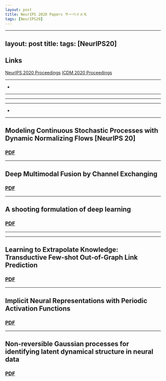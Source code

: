 ```yaml
---
layout: post
title: NeurIPS 2020 Papers サーベイメモ
tags: [NeurIPS20]
---
```

---
layout: post
title: 
tags: [NeurIPS20]
---

## Links
[NeurIPS 2020 Proceedings](https://papers.nips.cc/paper/2020)
[ICDM 2020 Proceedings](http://proceedings.mlr.press/v119/)


---
- 


---
---


---
- 


---
## Modeling Continuous Stochastic Processes with Dynamic Normalizing Flows [NeurIPS 20]
### [PDF](https://papers.nips.cc/paper/2020/file/58c54802a9fb9526cd0923353a34a7ae-Paper.pdf)

---
## Deep Multimodal Fusion by Channel Exchanging 
### [PDF](https://papers.nips.cc/paper/2020/file/339a18def9898dd60a634b2ad8fbbd58-Paper.pdf)

--- 
## A shooting formulation of deep learning 
### [PDF](https://proceedings.neurips.cc/paper/2020/file/89562dccfeb1d0394b9ae7e09544dc70-Paper.pdf)

--- 

---
## Learning to Extrapolate Knowledge: Transductive Few-shot Out-of-Graph Link Prediction
### [PDF](https://papers.nips.cc/paper/2020/hash/0663a4ddceacb40b095eda264a85f15c-Abstract.html)

---
## Implicit Neural Representations with Periodic Activation Functions 
### [PDF](https://papers.nips.cc/paper/2020/hash/53c04118df112c13a8c34b38343b9c10-Abstract.html)

---
## Non-reversible Gaussian processes for identifying latent dynamical structure in neural data
### [PDF](https://papers.nips.cc/paper/2020/hash/6d79e030371e47e6231337805a7a2685-Abstract.html)



